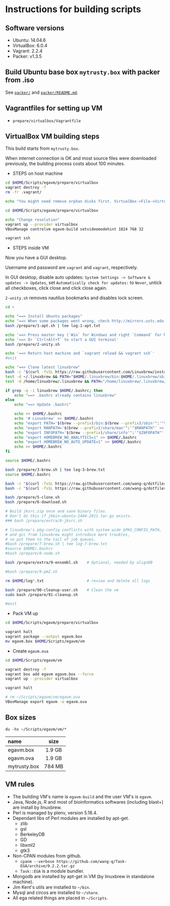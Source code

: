 # Instructions for building scripts

## Software versions

* Ubuntu: 14.04.6
* VirtualBox: 6.0.4
* Vagrant: 2.2.4
* Packer: v1.3.5

## Build Ubuntu base box `mytrusty.box` with packer from .iso

See [`packer/`](../packer/) and [`packer/README.md`](../packer/README.md).

## Vagrantfiles for setting up VM

* `prepare/virtualbox/Vagrantfile`

## VirtualBox VM building steps

This build starts from `mytrusty.box`.

When internet connection is OK and most source files were downloaded previously, the building
process costs about 100 minutes.

* STEPS on host machine

```bash
cd $HOME/Scripts/egavm/prepare/virtualbox
vagrant destroy -f
rm -fr .vagrant/

echo "You might need remove orphan disks first. VirtualBox->File->Virtual Media Manager."

cd $HOME/Scripts/egavm/prepare/virtualbox

echo "Change resolution"
vagrant up --provider virtualbox
VBoxManage controlvm egavm-build setvideomodehint 1024 768 32

vagrant ssh
```

* STEPS inside VM

Now you have a GUI desktop.

Username and password are `vagrant` and `vagrant`, respectively.

In GUI desktop, disable auto updates: `System Settings -> Software & updates -> Updates`, set
`Automatically check for updates:` to `Never`, untick all checkboxes, click close and click close
again.

`2-unity.sh` removes nautilus bookmarks and disables lock screen.

```bash
cd ~

echo "==> Install Ubuntu packages"
echo "==> When some packages went wrong, check http://mirrors.ustc.edu.cn/ubuntu/ for updating status."
bash /prepare/1-apt.sh | tee log-1-apt.txt

echo '==> Press master key (`Win` for Windows and right `Command` for Mac) and type `terminal` to start a GUI terminal'
echo '==> Or `Ctrl+Alt+T` to start a GUI terminal'
bash /prepare/2-unity.sh

echo '==> Return host machine and `vagrant reload && vagrant ssh`'
#exit

echo "==> Clone latest linuxbrew"
bash -c "$(curl -fsSL https://raw.githubusercontent.com/Linuxbrew/install/master/install.sh)"
test -d ~/.linuxbrew && PATH="$HOME/.linuxbrew/bin:$HOME/.linuxbrew/sbin:$PATH"
test -d /home/linuxbrew/.linuxbrew && PATH="/home/linuxbrew/.linuxbrew/bin:/home/linuxbrew/.linuxbrew/sbin:$PATH"

if grep -q -i linuxbrew $HOME/.bashrc; then
    echo "==> .bashrc already contains linuxbrew"
else
    echo "==> Update .bashrc"

    echo >> $HOME/.bashrc
    echo '# Linuxbrew' >> $HOME/.bashrc
    echo "export PATH='$(brew --prefix)/bin:$(brew --prefix)/sbin'":'"$PATH"' >> $HOME/.bashrc
    echo "export MANPATH='$(brew --prefix)/share/man'":'"$MANPATH"' >> $HOME/.bashrc
    echo "export INFOPATH='$(brew --prefix)/share/info'":'"$INFOPATH"' >> $HOME/.bashrc
    echo "export HOMEBREW_NO_ANALYTICS=1" >> $HOME/.bashrc
    echo "export HOMEBREW_NO_AUTO_UPDATE=1" >> $HOME/.bashrc
    echo >> $HOME/.bashrc
fi

source $HOME/.bashrc

bash /prepare/3-brew.sh | tee log-3-brew.txt
source $HOME/.bashrc

bash -c "$(curl -fsSL https://raw.githubusercontent.com/wang-q/dotfiles/master/perl/install.sh)"
bash -c "$(curl -fsSL https://raw.githubusercontent.com/wang-q/dotfiles/master/python/install.sh)"

bash /prepare/5-clone.sh
bash /prepare/6-download.sh

# Build jksrc.zip once and save binary files.
# Don't do this if jkbin-ubuntu-1404-2011.tar.gz exists.
### bash /prepare/extra/8-jksrc.sh

# linuxbrew's pkg-config conflicts with system wide $PKG_CONFIG_PATH, 
# and gcc from linuxbrew might introduce more troubles,
# so put them to the tail of job queues.
#bash /prepare/7-brew.sh | tee log-7-brew.txt
#source $HOME/.bashrc
#bash /prepare/8-node.sh

bash /prepare/extra/9-ensembl.sh    # Optional, needed by alignDB

#bash /prepare/9-pm2.sh

rm $HOME/log*.txt                   # review and delete all logs

bash /prepare/90-cleanup-user.sh    # Clean the vm
sudo bash /prepare/91-cleanup.sh         

#exit
```

* Pack VM up

```bash
cd $HOME/Scripts/egavm/prepare/virtualbox

vagrant halt
vagrant package --output egavm.box
mv egavm.box $HOME/Scripts/egavm/vm
```

* Create `egavm.ova`

```bash
cd $HOME/Scripts/egavm/vm

vagrant destroy -f
vagrant box add egavm egavm.box --force
vagrant up --provider virtualbox

vagrant halt

# rm ~/Scripts/egavm/vm/egavm.ova
VBoxManage export egavm -o egavm.ova
```

## Box sizes

`du -hs ~/Scripts/egavm/vm/*`

| name         |  size  |
|:-------------|:------:|
| egavm.box    | 1.9 GB |
| egavm.ova    | 1.9 GB |
| mytrusty.box | 784 MB |

## VM rules

* The building VM's name is `egavm-build` and the user VM's is `egavm`.
* Java, Node.js, R and most of bioinformatics softwares (including blast+) are install by linuxbrew.
* Perl is managed by plenv, version 5.18.4.
* Dependant libs of Perl modules are installed by apt-get.
    * zlib
    * gsl
    * BerkeleyDB
    * GD
    * libxml2
    * gtk3
* Non-CPAN modules from github.
    * `cpanm --verbose https://github.com/wang-q/Task-EGA/archive/0.2.2.tar.gz`
    * `Task::EGA` is a module bundler.
* Mongodb are installed by apt-get in VM (by linuxbrew in standalone machine).
* Jim Kent's utils are installed to `~/bin`.
* Mysql and circos are installed to `~/share`.
* All ega related things are placed in `~/Scripts`.

